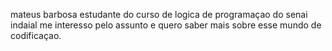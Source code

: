 mateus barbosa
estudante do curso de logica de programaçao  do senai indaial
me interesso pelo assunto e quero saber mais sobre esse mundo de codificaçao.
